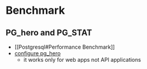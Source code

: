 
# Benchmark 

## PG_hero and PG_STAT 
- [[Postgresql#Performance Benchmark]]
- [configure pg_hero](https://github.com/ankane/pghero/blob/master/guides/Rails.md) 
	- it works only for web apps not API applications 
		
